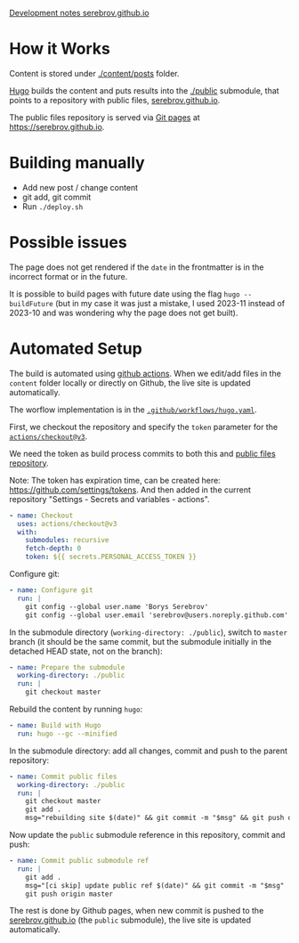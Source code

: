 [Development notes serebrov.github.io](https://serebrov.github.io)

# How it Works

Content is stored under [./content/posts](./content/posts) folder.

[Hugo](https://gohugo.io/) builds the content and puts results into the [./public](./public) submodule, that points to a repository with public files, [serebrov.github.io](https://github.com/serebrov/serebrov.github.io).

The public files repository is served via [Git pages](https://pages.github.com/) at https://serebrov.github.io.

# Building manually

- Add new post / change content
- git add, git commit
- Run `./deploy.sh`

# Possible issues

The page does not get rendered if the `date` in the frontmatter is in the incorrect format or in the future.

It is possible to build pages with future date using the flag `hugo --buildFuture` (but in my case it was just a mistake, I used 2023-11 instead of 2023-10 and was wondering why the page does not get built).

# Automated Setup

The build is automated using [github actions](https://docs.github.com/en/actions). When we edit/add files in the `content` folder locally or directly on Github, the live site is updated automatically.

The worflow implementation is in the [`.github/workflows/hugo.yaml`](./.github/./.github/workflows/hugo.yaml).

First, we checkout the repository and specify the `token` parameter for the [`actions/checkout@v3`](https://github.com/actions/checkout).

We need the token as build process commits to both this and [public files repository](https://github.com/serebrov/serebrov.github.io/commits/master).

Note: The token has expiration time, can be created here: https://github.com/settings/tokens. And then added in the current repository "Settings - Secrets and variables - actions".

```yaml
- name: Checkout
  uses: actions/checkout@v3
  with:
    submodules: recursive
    fetch-depth: 0
    token: ${{ secrets.PERSONAL_ACCESS_TOKEN }}
```

Configure git:

```yaml
- name: Configure git
  run: |
    git config --global user.name 'Borys Serebrov'
    git config --global user.email 'serebrov@users.noreply.github.com'
```

In the submodule directory (`working-directory: ./public`), switch to `master` branch (it should be the same commit, but the submodule initially in the detached HEAD state, not on the branch):

```yaml
- name: Prepare the submodule
  working-directory: ./public
  run: |
    git checkout master
```

Rebuild the content by running `hugo`:

```yaml
- name: Build with Hugo
  run: hugo --gc --minified
```

In the submodule directory: add all changes, commit and push to the parent repository:

```yaml
- name: Commit public files
  working-directory: ./public
  run: |
    git checkout master
    git add .
    msg="rebuilding site $(date)" && git commit -m "$msg" && git push origin master
```

Now update the `public` submodule reference in this repository, commit and push:

```yaml
- name: Commit public submodule ref
  run: |
    git add .
    msg="[ci skip] update public ref $(date)" && git commit -m "$msg"
    git push origin master
```

The rest is done by Github pages, when new commit is pushed to the [serebrov.github.io](https://github.com/serebrov/serebrov.github.io) (the `public` submodule), the live site is updated automatically.
